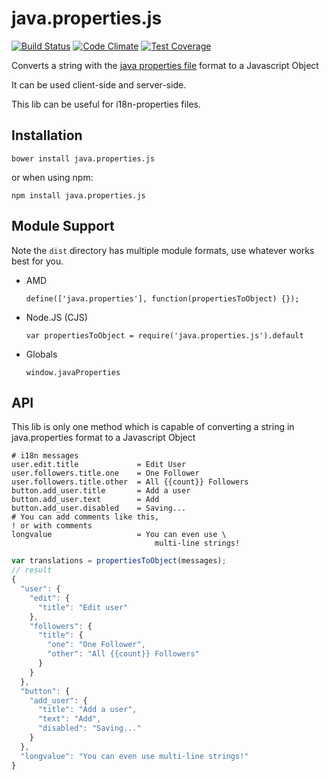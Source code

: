 java.properties.js
==================

[![Build Status](https://travis-ci.org/willemdewit/java.properties.js.svg?branch=master)](https://travis-ci.org/willemdewit/java.properties.js)
[![Code Climate](https://codeclimate.com/github/willemdewit/java.properties.js/badges/gpa.svg)](https://codeclimate.com/github/willemdewit/java.properties.js)
[![Test Coverage](https://codeclimate.com/github/willemdewit/java.properties.js/badges/coverage.svg)](https://codeclimate.com/github/willemdewit/java.properties.js/coverage)

Converts a string with the [java properties file](https://docs.oracle.com/cd/E23095_01/Platform.93/ATGProgGuide/html/s0204propertiesfileformat01.html) format to a Javascript Object

It can be used client-side and server-side.

This lib can be useful for i18n-properties files.

Installation
------------

`bower install java.properties.js`

or when using npm:

`npm install java.properties.js`

Module Support
--------------

Note the `dist` directory has multiple module formats, use whatever
works best for you.

- AMD

  `define(['java.properties'], function(propertiesToObject) {});`

- Node.JS (CJS)

  `var propertiesToObject = require('java.properties.js').default`

- Globals

  `window.javaProperties`

API
---

This lib is only one method which is capable of converting a string in 
java.properties format to a Javascript Object

```
# i18n messages
user.edit.title             = Edit User
user.followers.title.one    = One Follower
user.followers.title.other  = All {{count}} Followers
button.add_user.title       = Add a user
button.add_user.text        = Add
button.add_user.disabled    = Saving...
# You can add comments like this,
! or with comments
longvalue                   = You can even use \
                                multi-line strings!
```

```js
var translations = propertiesToObject(messages);
// result
{
  "user": {
    "edit": {
      "title": "Edit user"
    },
    "followers": {
      "title": {
        "one": "One Follower",
        "other": "All {{count}} Followers"
      }
    }
  },
  "button": {
    "add_user": {
      "title": "Add a user",
      "text": "Add",
      "disabled": "Saving..."
    }
  },
  "longvalue": "You can even use multi-line strings!"
}
```
